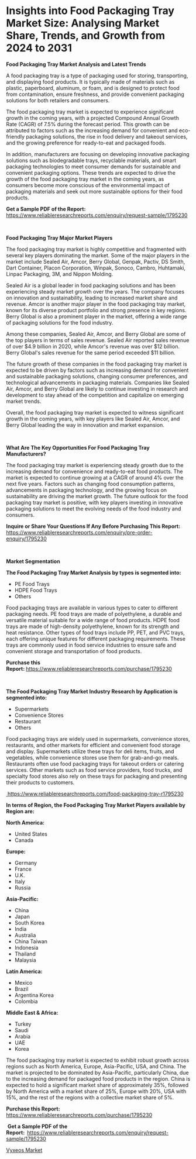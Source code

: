 <p><h1>Insights into Food Packaging Tray Market Size: Analysing Market Share, Trends, and Growth from 2024 to 2031</h1></p><p><strong>Food Packaging Tray Market Analysis and Latest Trends</strong></p>
<p><p>A food packaging tray is a type of packaging used for storing, transporting, and displaying food products. It is typically made of materials such as plastic, paperboard, aluminum, or foam, and is designed to protect food from contamination, ensure freshness, and provide convenient packaging solutions for both retailers and consumers.</p><p>The food packaging tray market is expected to experience significant growth in the coming years, with a projected Compound Annual Growth Rate (CAGR) of 7.5% during the forecast period. This growth can be attributed to factors such as the increasing demand for convenient and eco-friendly packaging solutions, the rise in food delivery and takeout services, and the growing preference for ready-to-eat and packaged foods.</p><p>In addition, manufacturers are focusing on developing innovative packaging solutions such as biodegradable trays, recyclable materials, and smart packaging technologies to meet consumer demands for sustainable and convenient packaging options. These trends are expected to drive the growth of the food packaging tray market in the coming years, as consumers become more conscious of the environmental impact of packaging materials and seek out more sustainable options for their food products.</p></p>
<p><strong>Get a Sample PDF of the Report:&nbsp;</strong> <a href="https://www.reliableresearchreports.com/enquiry/request-sample/1795230">https://www.reliableresearchreports.com/enquiry/request-sample/1795230</a></p>
<p>&nbsp;</p>
<p><strong>Food Packaging Tray Major Market Players</strong></p>
<p><p>The food packaging tray market is highly competitive and fragmented with several key players dominating the market. Some of the major players in the market include Sealed Air, Amcor, Berry Global, Genpak, Pactiv, DS Smith, Dart Container, Placon Corporation, Winpak, Sonoco, Cambro, Huhtamaki, Linpac Packaging, 3M, and Nippon Molding.</p><p>Sealed Air is a global leader in food packaging solutions and has been experiencing steady market growth over the years. The company focuses on innovation and sustainability, leading to increased market share and revenue. Amcor is another major player in the food packaging tray market, known for its diverse product portfolio and strong presence in key regions. Berry Global is also a prominent player in the market, offering a wide range of packaging solutions for the food industry.</p><p>Among these companies, Sealed Air, Amcor, and Berry Global are some of the top players in terms of sales revenue. Sealed Air reported sales revenue of over $4.9 billion in 2020, while Amcor's revenue was over $12 billion. Berry Global's sales revenue for the same period exceeded $11 billion.</p><p>The future growth of these companies in the food packaging tray market is expected to be driven by factors such as increasing demand for convenient and sustainable packaging solutions, changing consumer preferences, and technological advancements in packaging materials. Companies like Sealed Air, Amcor, and Berry Global are likely to continue investing in research and development to stay ahead of the competition and capitalize on emerging market trends.</p><p>Overall, the food packaging tray market is expected to witness significant growth in the coming years, with key players like Sealed Air, Amcor, and Berry Global leading the way in innovation and market expansion.</p></p>
<p>&nbsp;</p>
<p><strong>What Are The Key Opportunities For Food Packaging Tray Manufacturers?</strong></p>
<p><p>The food packaging tray market is experiencing steady growth due to the increasing demand for convenience and ready-to-eat food products. The market is expected to continue growing at a CAGR of around 4% over the next five years. Factors such as changing food consumption patterns, advancements in packaging technology, and the growing focus on sustainability are driving the market growth. The future outlook for the food packaging tray market is positive, with key players investing in innovative packaging solutions to meet the evolving needs of the food industry and consumers.</p></p>
<p><strong>Inquire or Share Your Questions If Any Before Purchasing This Report:</strong> <a href="https://www.reliableresearchreports.com/enquiry/pre-order-enquiry/1795230">https://www.reliableresearchreports.com/enquiry/pre-order-enquiry/1795230</a></p>
<p>&nbsp;</p>
<p><strong>Market Segmentation</strong></p>
<p><strong>The Food Packaging Tray Market Analysis by types is segmented into:</strong></p>
<p><ul><li>PE Food Trays</li><li>HDPE Food Trays</li><li>Others</li></ul></p>
<p><p>Food packaging trays are available in various types to cater to different packaging needs. PE food trays are made of polyethylene, a durable and versatile material suitable for a wide range of food products. HDPE food trays are made of high-density polyethylene, known for its strength and heat resistance. Other types of food trays include PP, PET, and PVC trays, each offering unique features for different packaging requirements. These trays are commonly used in food service industries to ensure safe and convenient storage and transportation of food products.</p></p>
<p><strong>Purchase this Report:&nbsp;</strong><a href="https://www.reliableresearchreports.com/purchase/1795230">https://www.reliableresearchreports.com/purchase/1795230</a></p>
<p>&nbsp;</p>
<p><strong>The Food Packaging Tray Market Industry Research by Application is segmented into:</strong></p>
<p><ul><li>Supermarkets</li><li>Convenience Stores</li><li>Restaurant</li><li>Others</li></ul></p>
<p><p>Food packaging trays are widely used in supermarkets, convenience stores, restaurants, and other markets for efficient and convenient food storage and display. Supermarkets utilize these trays for deli items, fruits, and vegetables, while convenience stores use them for grab-and-go meals. Restaurants often use food packaging trays for takeout orders or catering services. Other markets such as food service providers, food trucks, and specialty food stores also rely on these trays for packaging and presenting their products to customers.</p></p>
<p><a href="https://www.reliableresearchreports.com/food-packaging-tray-r1795230">&nbsp;https://www.reliableresearchreports.com/food-packaging-tray-r1795230</a></p>
<p><strong>In terms of Region, the Food Packaging Tray Market Players available by Region are:</strong></p>
<p>
    <p> <strong> North America: </strong>
        <ul>
            <li>United States</li>
            <li>Canada</li>
        </ul>
        </p> 
    <p> <strong> Europe: </strong>
        <ul>
            <li>Germany</li>
            <li>France</li>
            <li>U.K.</li>
            <li>Italy</li>
            <li>Russia</li>
        </ul>
        </p> 
    <p> <strong> Asia-Pacific: </strong>
        <ul>
            <li>China</li>
            <li>Japan</li>
            <li>South Korea</li>
            <li>India</li>
            <li>Australia</li>
            <li>China Taiwan</li>
            <li>Indonesia</li>
            <li>Thailand</li>
            <li>Malaysia</li>
        </ul>
        </p> 
    <p> <strong> Latin America: </strong>
        <ul>
            <li>Mexico</li>
            <li>Brazil</li>
            <li>Argentina Korea</li>
            <li>Colombia</li>
        </ul>
        </p> 
    <p> <strong> Middle East & Africa: </strong>
        <ul>
            <li>Turkey</li>
            <li>Saudi</li>
            <li>Arabia</li>
            <li>UAE</li>
            <li>Korea</li>
        </ul>
    </p>
    </p>
<p><p>The food packaging tray market is expected to exhibit robust growth across regions such as North America, Europe, Asia-Pacific, USA, and China. The market is projected to be dominated by Asia-Pacific, particularly China, due to the increasing demand for packaged food products in the region. China is expected to hold a significant market share of approximately 35%, followed by North America with a market share of 25%, Europe with 20%, USA with 15%, and the rest of the regions with a collective market share of 5%.</p></p>
<p><strong>Purchase this Report: </strong><a href="https://www.reliableresearchreports.com/purchase/1795230">https://www.reliableresearchreports.com/purchase/1795230</a></p>
<p>&nbsp;<strong>Get a Sample PDF of the Report:&nbsp;&nbsp;</strong><a href="https://www.reliableresearchreports.com/enquiry/request-sample/1795230">https://www.reliableresearchreports.com/enquiry/request-sample/1795230</a></p>
<p><strong></strong></p>
<p><p><a href="https://issuu.com/reportprime-2/docs/vyxeos-market-size-2030.pptx">Vyxeos Market</a></p></p>